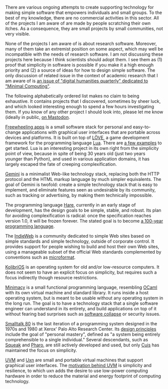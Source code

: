 There are various ongoing attempts to create supporting technology for making simple software that empowers individuals and small groups. To the best of my knowledge, there are no commercial activities in this sector. All of the projects I am aware of are made by people scratching their own itches. As a consequence, they are small projects by small communities, not very visible.

None of the projects I am aware of is about research software. Moreover, many of them take an extremist position on some aspect, which may well be incompatible with the needs of research software. I am not discussing these projects here because I think scientists should adopt them. I see them as (1) proof that simplicity in software is possible if you make it a high enough priority and (2) a source of ideas for how to design simple software. The only discussion of related issue in the context of academic research that I am aware of is [an issue of "digital humanities quarterly" dedicated to "Minimal Computing"](http://digitalhumanities.org/dhq/vol/16/2/index.html).

The following alphabetically ordered list makes no claim to being exhaustive. It contains projects that I discovered, sometimes by sheer luck, and which looked interesting enough to spend a few hours investigating them. If you know of any other project I should look into, please let me know (ideally in public, [on Mastodon]((https://scholar.social/@khinsen)).

[Freewheeling apps](https://akkartik.name/freewheeling/) is a small software stack for personal and easy-to-change applications with graphical user interfaces that are portable across devices and platforms. It is built on top of [LÖVE](https://love2d.org/), a game development framework for the programming language [Lua](https://www.lua.org/). There are [a few examples](https://akkartik.itch.io/) to get started. Lua is an interesting project in its own right from the simplicity point of view, because in spite of being 30 years old (just two years younger than Python), and used in various application domains, it has largely escaped the fate of creeping complexification.

[Gemini](https://gemini.circumlunar.space/) is a minimalist Web-like technology stack, replacing both the HTTP protocol and the HTML markup language by much simpler equivalents. The goal of Gemini is twofold: create a simple technology stack that is easy to implement, and eliminate features seen as undesirable by its community, such as tracking or advertising, by making them technically impossible.

The programming language [Hare](https://harelang.org/), currently in an early stage of development, has the design goals to be simple, stable, and robust. Its plan for avoiding complexification is radical: once the specification reaches version 1.0, it will be frozen forever. The stated goal is to become [a 100-year programming language](https://harelang.org/blog/2023-11-08-100-year-language/).

The [IndieWeb](https://indieweb.org/) is a community dedicated to simple Web sites based on simple standards and simple technology, outside of corporate control. It provides support for people wishing to build and host their own Web sites, using a manageable subset of the official Web standards complemented by conventions such as [microformat](https://indieweb.org/microformats).

[KolibriOS](https://kolibrios.org/en/) is an operating system for old and/or low-resource computers. It does not seem to have an explicit focus on simplicity, but requires such a focus indirectly though resource restrictions.

[Minimacy](https://minimacy.net/) is a small functional programming language, resembling [OCaml](https://ocaml.org/) with its own virtual machine and standard library. It runs inside a host operating system, but is meant to be usable without any operating system in the long run. The goal is to have a technology stack that a single software engineer can understand in its entirety, and build applications on top of it without fearing bad surprises such as [software collapse](Software%20collapse.md) or security issues.

[Smalltalk 80](https://dl.acm.org/doi/10.5555/273) is the last iteration of a programming system designed in the 1970s and 1980 at Xerox' Palo Alto Research Center. Its [design principles](https://www.cs.virginia.edu/~evans/cs655/readings/smalltalk.html) include the goal of "personal mastery", defined as "a system being entirely comprehensible to a single individual." Several descendants, such as [Squeak](https://squeak.org/) and [Pharo](https://pharo.org/), are still actively developed and used, but only [Cuis](https://cuis.st/) has maintained the focus on simplicity.

[UVM](https://github.com/maximecb/uvm) and [Uxn](https://100r.co/site/uxn.html) are small and portable virtual machines that support graphical user interfaces. The [motivation behind UVM](https://github.com/maximecb/uvm/blob/main/doc/vision.md) is simplicity and resilience, to which uxn adds the desire to use low-power computing hardware in order to reduce the material and energy footprint of computing technology.
